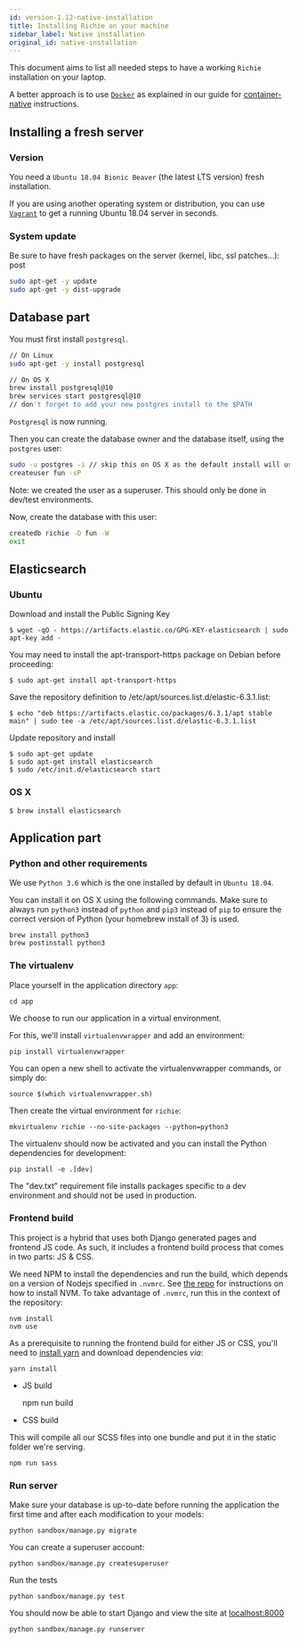 ```yaml
---
id: version-1.12-native-installation
title: Installing Richie on your machine
sidebar_label: Native installation
original_id: native-installation
---
```


This document aims to list all needed steps to have a working `Richie`
installation on your laptop.

A better approach is to use [`Docker`](https://docs.docker.com) as explained in
our guide for [container-native](quick-start.md) instructions.

## Installing a fresh server

### Version

You need a `Ubuntu 18.04 Bionic Beaver` (the latest LTS version) fresh
installation.

If you are using another operating system or distribution, you can use
[`Vagrant`](https://docs.vagrantup.com/v2/getting-started/index.html) to get a
running Ubuntu 18.04 server in seconds.

### System update

Be sure to have fresh packages on the server (kernel, libc, ssl patches...):
post

```sh
sudo apt-get -y update
sudo apt-get -y dist-upgrade
```

## Database part

You must first install `postgresql`.

```sh
// On Linux
sudo apt-get -y install postgresql

// On OS X
brew install postgresql@10
brew services start postgresql@10
// don't forget to add your new postgres install to the $PATH
```

`Postgresql` is now running.

Then you can create the database owner and the database itself, using the
`postgres` user:

```sh
sudo -u postgres -i // skip this on OS X as the default install will use your local user
createuser fun -sP
```

Note: we created the user as a superuser. This should only be done in dev/test
environments.

Now, create the database with this user:

```sh
createdb richie -O fun -W
exit
```

## Elasticsearch

### Ubuntu

Download and install the Public Signing Key

    $ wget -qO - https://artifacts.elastic.co/GPG-KEY-elasticsearch | sudo apt-key add -

You may need to install the apt-transport-https package on Debian before
proceeding:

    $ sudo apt-get install apt-transport-https

Save the repository definition to /etc/apt/sources.list.d/elastic-6.3.1.list:

    $ echo "deb https://artifacts.elastic.co/packages/6.3.1/apt stable main" | sudo tee -a /etc/apt/sources.list.d/elastic-6.3.1.list

Update repository and install

    $ sudo apt-get update
    $ sudo apt-get install elasticsearch
    $ sudo /etc/init.d/elasticsearch start

### OS X

    $ brew install elasticsearch

## Application part

### Python and other requirements

We use `Python 3.6` which is the one installed by default in `Ubuntu 18.04`.

You can install it on OS X using the following commands. Make sure to always run
`python3` instead of `python` and `pip3` instead of `pip` to ensure the correct
version of Python (your homebrew install of 3) is used.

```
brew install python3
brew postinstall python3
```

### The virtualenv

Place yourself in the application directory `app`:

    cd app

We choose to run our application in a virtual environment.

For this, we'll install `virtualenvwrapper` and add an environment:

    pip install virtualenvwrapper

You can open a new shell to activate the virtualenvwrapper commands, or simply
do:

    source $(which virtualenvwrapper.sh)

Then create the virtual environment for `richie`:

    mkvirtualenv richie --no-site-packages --python=python3

The virtualenv should now be activated and you can install the Python
dependencies for development:

    pip install -e .[dev]

The "dev.txt" requirement file installs packages specific to a dev environment
and should not be used in production.

### Frontend build

This project is a hybrid that uses both Django generated pages and frontend JS
code. As such, it includes a frontend build process that comes in two parts: JS
& CSS.

We need NPM to install the dependencies and run the build, which depends on a
version of Nodejs specified in `.nvmrc`. See [the
repo](https://github.com/creationix/nvm) for instructions on how to install NVM.
To take advantage of `.nvmrc`, run this in the context of the repository:

    nvm install
    nvm use

As a prerequisite to running the frontend build for either JS or CSS, you'll
need to [install yarn](https://yarnpkg.com/lang/en/docs/install/) and download
dependencies _via_:

    yarn install

- JS build

  npm run build

- CSS build

This will compile all our SCSS files into one bundle and put it in the static
folder we're serving.

    npm run sass

### Run server

Make sure your database is up-to-date before running the application the first
time and after each modification to your models:

    python sandbox/manage.py migrate

You can create a superuser account:

    python sandbox/manage.py createsuperuser

Run the tests

    python sandbox/manage.py test

You should now be able to start Django and view the site at
[localhost:8000](http://localhost:8000)

    python sandbox/manage.py runserver
